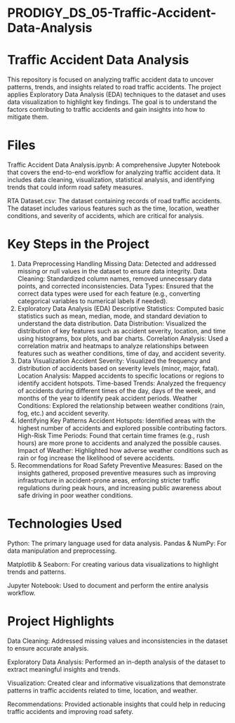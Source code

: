 # PRODIGY_DS_05-Traffic-Accident-Data-Analysis
# Traffic Accident Data Analysis
This repository is focused on analyzing traffic accident data to uncover patterns, trends, and insights related to road traffic accidents. The project applies Exploratory Data Analysis (EDA) techniques to the dataset and uses data visualization to highlight key findings. The goal is to understand the factors contributing to traffic accidents and gain insights into how to mitigate them.

# Files
Traffic Accident Data Analysis.ipynb: A comprehensive Jupyter Notebook that covers the end-to-end workflow for analyzing traffic accident data. It includes data cleaning, visualization, statistical analysis, and identifying trends that could inform road safety measures.

RTA Dataset.csv: The dataset containing records of road traffic accidents. The dataset includes various features such as the time, location, weather conditions, and severity of accidents, which are critical for analysis.

# Key Steps in the Project
1. Data Preprocessing
Handling Missing Data: Detected and addressed missing or null values in the dataset to ensure data integrity.
Data Cleaning: Standardized column names, removed unnecessary data points, and corrected inconsistencies.
Data Types: Ensured that the correct data types were used for each feature (e.g., converting categorical variables to numerical labels if needed).
2. Exploratory Data Analysis (EDA)
Descriptive Statistics: Computed basic statistics such as mean, median, mode, and standard deviation to understand the data distribution.
Data Distribution: Visualized the distribution of key features such as accident severity, location, and time using histograms, box plots, and bar charts.
Correlation Analysis: Used a correlation matrix and heatmaps to analyze relationships between features such as weather conditions, time of day, and accident severity.
3. Data Visualization
Accident Severity: Visualized the frequency and distribution of accidents based on severity levels (minor, major, fatal).
Location Analysis: Mapped accidents to specific locations or regions to identify accident hotspots.
Time-based Trends: Analyzed the frequency of accidents during different times of the day, days of the week, and months of the year to identify peak accident periods.
Weather Conditions: Explored the relationship between weather conditions (rain, fog, etc.) and accident severity.
4. Identifying Key Patterns
Accident Hotspots: Identified areas with the highest number of accidents and explored possible contributing factors.
High-Risk Time Periods: Found that certain time frames (e.g., rush hours) are more prone to accidents and analyzed the possible causes.
Impact of Weather: Highlighted how adverse weather conditions such as rain or fog increase the likelihood of severe accidents.
5. Recommendations for Road Safety
Preventive Measures: Based on the insights gathered, proposed preventive measures such as improving infrastructure in accident-prone areas, enforcing stricter traffic regulations during peak hours, and increasing public awareness about safe driving in poor weather conditions.
# Technologies Used
Python: The primary language used for data analysis.
Pandas & NumPy: For data manipulation and preprocessing.

Matplotlib & Seaborn: For creating various data visualizations to highlight trends and patterns.

Jupyter Notebook: Used to document and perform the entire analysis workflow.
# Project Highlights
Data Cleaning: Addressed missing values and inconsistencies in the dataset to ensure accurate analysis.

Exploratory Data Analysis: Performed an in-depth analysis of the dataset to extract meaningful insights and trends.

Visualization: Created clear and informative visualizations that demonstrate patterns in traffic accidents related to time, location, and weather.

Recommendations: Provided actionable insights that could help in reducing traffic accidents and improving road safety.
